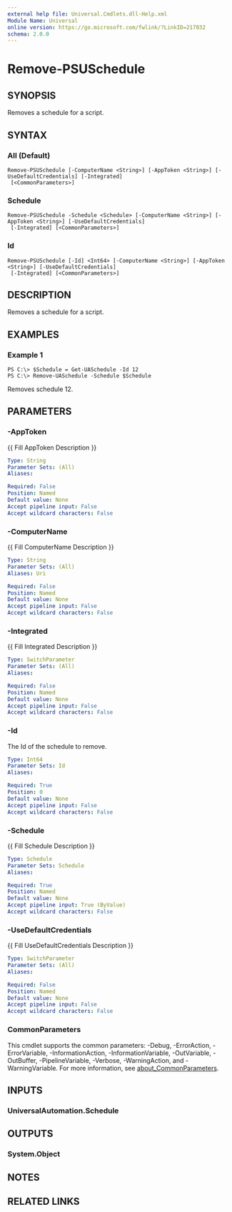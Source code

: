 ```yaml
---
external help file: Universal.Cmdlets.dll-Help.xml
Module Name: Universal
online version: https://go.microsoft.com/fwlink/?LinkID=217032
schema: 2.0.0
---
```


# Remove-PSUSchedule

## SYNOPSIS
Removes a schedule for a script.

## SYNTAX

### All (Default)
```
Remove-PSUSchedule [-ComputerName <String>] [-AppToken <String>] [-UseDefaultCredentials] [-Integrated]
 [<CommonParameters>]
```

### Schedule
```
Remove-PSUSchedule -Schedule <Schedule> [-ComputerName <String>] [-AppToken <String>] [-UseDefaultCredentials]
 [-Integrated] [<CommonParameters>]
```

### Id
```
Remove-PSUSchedule [-Id] <Int64> [-ComputerName <String>] [-AppToken <String>] [-UseDefaultCredentials]
 [-Integrated] [<CommonParameters>]
```

## DESCRIPTION
Removes a schedule for a script.

## EXAMPLES

### Example 1
```
PS C:\> $Schedule = Get-UASchedule -Id 12
PS C:\> Remove-UASchedule -Schedule $Schedule
```

Removes schedule 12.

## PARAMETERS

### -AppToken
{{ Fill AppToken Description }}

```yaml
Type: String
Parameter Sets: (All)
Aliases:

Required: False
Position: Named
Default value: None
Accept pipeline input: False
Accept wildcard characters: False
```

### -ComputerName
{{ Fill ComputerName Description }}

```yaml
Type: String
Parameter Sets: (All)
Aliases: Uri

Required: False
Position: Named
Default value: None
Accept pipeline input: False
Accept wildcard characters: False
```

### -Integrated
{{ Fill Integrated Description }}

```yaml
Type: SwitchParameter
Parameter Sets: (All)
Aliases:

Required: False
Position: Named
Default value: None
Accept pipeline input: False
Accept wildcard characters: False
```

### -Id
The Id of the schedule to remove.

```yaml
Type: Int64
Parameter Sets: Id
Aliases:

Required: True
Position: 0
Default value: None
Accept pipeline input: False
Accept wildcard characters: False
```

### -Schedule
{{ Fill Schedule Description }}

```yaml
Type: Schedule
Parameter Sets: Schedule
Aliases:

Required: True
Position: Named
Default value: None
Accept pipeline input: True (ByValue)
Accept wildcard characters: False
```

### -UseDefaultCredentials
{{ Fill UseDefaultCredentials Description }}

```yaml
Type: SwitchParameter
Parameter Sets: (All)
Aliases:

Required: False
Position: Named
Default value: None
Accept pipeline input: False
Accept wildcard characters: False
```

### CommonParameters
This cmdlet supports the common parameters: -Debug, -ErrorAction, -ErrorVariable, -InformationAction, -InformationVariable, -OutVariable, -OutBuffer, -PipelineVariable, -Verbose, -WarningAction, and -WarningVariable. For more information, see [about_CommonParameters](http://go.microsoft.com/fwlink/?LinkID=113216).

## INPUTS

### UniversalAutomation.Schedule
## OUTPUTS

### System.Object
## NOTES

## RELATED LINKS
